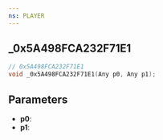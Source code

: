 ```yaml
---
ns: PLAYER
---
```

## _0x5A498FCA232F71E1

```c
// 0x5A498FCA232F71E1
void _0x5A498FCA232F71E1(Any p0, Any p1);
```

## Parameters
* **p0**:
* **p1**:

